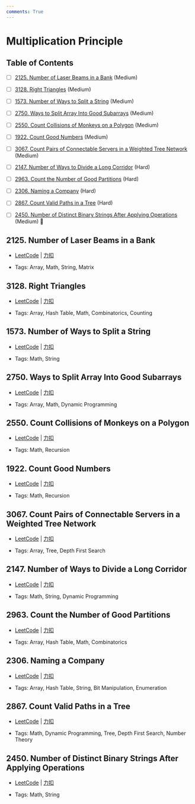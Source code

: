 ```yaml
---
comments: True
---
```


# Multiplication Principle

## Table of Contents

- [ ] [2125. Number of Laser Beams in a Bank](#2125-number-of-laser-beams-in-a-bank) (Medium)
- [ ] [3128. Right Triangles](#3128-right-triangles) (Medium)
- [ ] [1573. Number of Ways to Split a String](#1573-number-of-ways-to-split-a-string) (Medium)
- [ ] [2750. Ways to Split Array Into Good Subarrays](#2750-ways-to-split-array-into-good-subarrays) (Medium)
- [ ] [2550. Count Collisions of Monkeys on a Polygon](#2550-count-collisions-of-monkeys-on-a-polygon) (Medium)
- [ ] [1922. Count Good Numbers](#1922-count-good-numbers) (Medium)
- [ ] [3067. Count Pairs of Connectable Servers in a Weighted Tree Network](#3067-count-pairs-of-connectable-servers-in-a-weighted-tree-network) (Medium)
- [ ] [2147. Number of Ways to Divide a Long Corridor](#2147-number-of-ways-to-divide-a-long-corridor) (Hard)
- [ ] [2963. Count the Number of Good Partitions](#2963-count-the-number-of-good-partitions) (Hard)
- [ ] [2306. Naming a Company](#2306-naming-a-company) (Hard)
- [ ] [2867. Count Valid Paths in a Tree](#2867-count-valid-paths-in-a-tree) (Hard)
- [ ] [2450. Number of Distinct Binary Strings After Applying Operations](#2450-number-of-distinct-binary-strings-after-applying-operations) (Medium) 👑


## 2125. Number of Laser Beams in a Bank

-    [LeetCode](https://leetcode.com/problems/number-of-laser-beams-in-a-bank/) | [力扣](https://leetcode.cn/problems/number-of-laser-beams-in-a-bank/)

-   Tags: Array, Math, String, Matrix



## 3128. Right Triangles

-    [LeetCode](https://leetcode.com/problems/right-triangles/) | [力扣](https://leetcode.cn/problems/right-triangles/)

-   Tags: Array, Hash Table, Math, Combinatorics, Counting



## 1573. Number of Ways to Split a String

-    [LeetCode](https://leetcode.com/problems/number-of-ways-to-split-a-string/) | [力扣](https://leetcode.cn/problems/number-of-ways-to-split-a-string/)

-   Tags: Math, String



## 2750. Ways to Split Array Into Good Subarrays

-    [LeetCode](https://leetcode.com/problems/ways-to-split-array-into-good-subarrays/) | [力扣](https://leetcode.cn/problems/ways-to-split-array-into-good-subarrays/)

-   Tags: Array, Math, Dynamic Programming



## 2550. Count Collisions of Monkeys on a Polygon

-    [LeetCode](https://leetcode.com/problems/count-collisions-of-monkeys-on-a-polygon/) | [力扣](https://leetcode.cn/problems/count-collisions-of-monkeys-on-a-polygon/)

-   Tags: Math, Recursion



## 1922. Count Good Numbers

-    [LeetCode](https://leetcode.com/problems/count-good-numbers/) | [力扣](https://leetcode.cn/problems/count-good-numbers/)

-   Tags: Math, Recursion



## 3067. Count Pairs of Connectable Servers in a Weighted Tree Network

-    [LeetCode](https://leetcode.com/problems/count-pairs-of-connectable-servers-in-a-weighted-tree-network/) | [力扣](https://leetcode.cn/problems/count-pairs-of-connectable-servers-in-a-weighted-tree-network/)

-   Tags: Array, Tree, Depth First Search



## 2147. Number of Ways to Divide a Long Corridor

-    [LeetCode](https://leetcode.com/problems/number-of-ways-to-divide-a-long-corridor/) | [力扣](https://leetcode.cn/problems/number-of-ways-to-divide-a-long-corridor/)

-   Tags: Math, String, Dynamic Programming



## 2963. Count the Number of Good Partitions

-    [LeetCode](https://leetcode.com/problems/count-the-number-of-good-partitions/) | [力扣](https://leetcode.cn/problems/count-the-number-of-good-partitions/)

-   Tags: Array, Hash Table, Math, Combinatorics



## 2306. Naming a Company

-    [LeetCode](https://leetcode.com/problems/naming-a-company/) | [力扣](https://leetcode.cn/problems/naming-a-company/)

-   Tags: Array, Hash Table, String, Bit Manipulation, Enumeration



## 2867. Count Valid Paths in a Tree

-    [LeetCode](https://leetcode.com/problems/count-valid-paths-in-a-tree/) | [力扣](https://leetcode.cn/problems/count-valid-paths-in-a-tree/)

-   Tags: Math, Dynamic Programming, Tree, Depth First Search, Number Theory



## 2450. Number of Distinct Binary Strings After Applying Operations

-    [LeetCode](https://leetcode.com/problems/number-of-distinct-binary-strings-after-applying-operations/) | [力扣](https://leetcode.cn/problems/number-of-distinct-binary-strings-after-applying-operations/)

-   Tags: Math, String



